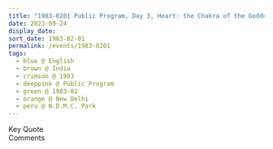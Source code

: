 ```yaml
---
title: "1983-0201 Public Program, Day 3, Heart: the Chakra of the Goddess, N.D.M.C. Park, Hanumān Road, New Delhi, India"
date: 2023-09-24
display_date: 
sort_date: 1983-02-01
permalink: /events/1983-0201
tags:
  - blue @ English
  - brown @ India
  - crimson @ 1983
  - deeppink @ Public Program
  - green @ 1983-02
  - orange @ New Delhi
  - peru @ N.D.M.C. Park
---
```


<wave-list>
  <list-title color="green" width="75">Key Quote</list-title>
  <list-item color="BlanchedAlmond"  width="200"></list-item>
  <list-item color="Lavender"></list-item>
  <list-item color="BlanchedAlmond"></list-item>
</wave-list>

<br>

<wave-list>
  <list-title color="green" width="75">Comments</list-title>
  <list-item color="BlanchedAlmond"  width="200"></list-item>
  <list-item color="Lavender"></list-item>
  <list-item color="BlanchedAlmond"></list-item>
</wave-list>